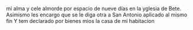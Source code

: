 mi alma y cele almorde por espacio de nueve días en la yglesia de Bete. Asimismo les encargo que se le diga otra a San Antonio aplicado al mismo fin Y tem declarado por bienes mios la casa de mi habitacion